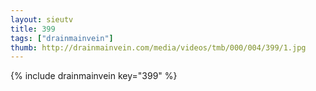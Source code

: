 ```yaml
--- 
layout: sieutv
title: 399
tags: ["drainmainvein"]
thumb: http://drainmainvein.com/media/videos/tmb/000/004/399/1.jpg
---
```

{% include drainmainvein key="399" %} 
